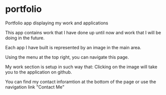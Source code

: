 # portfolio
Portfolio app displaying my work and applications

This app contains work that I have done up until now and work that I will be doing in the future.

Each app I have built is represented by an image in the main area.

Using the menu at the top right, you can navigate this page.

My work section is setup in such way that:
Clicking on the image will take you to the application on github.

You can find my contact inforamtion at the bottom of the page or use the navigation link "Contact Me"



